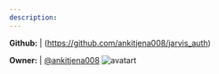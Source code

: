 ```yaml
---
description: 
---
```



**Github:** | (https://github.com/ankitjena008/jarvis_auth)

**Owner:** | [@ankitjena008](https://github.com/ankitjena008) ![avatart](https://avatars0.githubusercontent.com/u/31412758?v=4)


